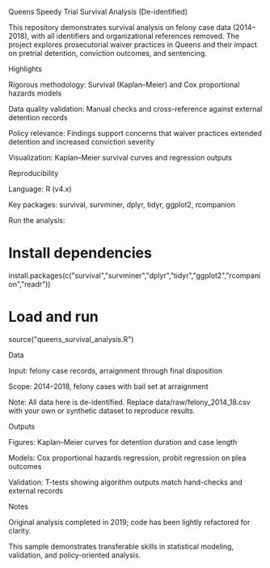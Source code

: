 Queens Speedy Trial Survival Analysis (De-identified)

This repository demonstrates survival analysis on felony case data (2014–2018), with all identifiers and organizational references removed.
The project explores prosecutorial waiver practices in Queens and their impact on pretrial detention, conviction outcomes, and sentencing.

Highlights

Rigorous methodology: Survival (Kaplan–Meier) and Cox proportional hazards models

Data quality validation: Manual checks and cross-reference against external detention records

Policy relevance: Findings support concerns that waiver practices extended detention and increased conviction severity

Visualization: Kaplan–Meier survival curves and regression outputs

Reproducibility

Language: R (v4.x)

Key packages: survival, survminer, dplyr, tidyr, ggplot2, rcompanion

Run the analysis:

# Install dependencies
install.packages(c("survival","survminer","dplyr","tidyr","ggplot2","rcompanion","readr"))

# Load and run
source("queens_survival_analysis.R")

Data

Input: felony case records, arraignment through final disposition

Scope: 2014–2018, felony cases with bail set at arraignment

Note: All data here is de-identified. Replace data/raw/felony_2014_18.csv with your own or synthetic dataset to reproduce results.

Outputs

Figures: Kaplan–Meier curves for detention duration and case length

Models: Cox proportional hazards regression, probit regression on plea outcomes

Validation: T-tests showing algorithm outputs match hand-checks and external records

Notes

Original analysis completed in 2019; code has been lightly refactored for clarity.

This sample demonstrates transferable skills in statistical modeling, validation, and policy-oriented analysis.
